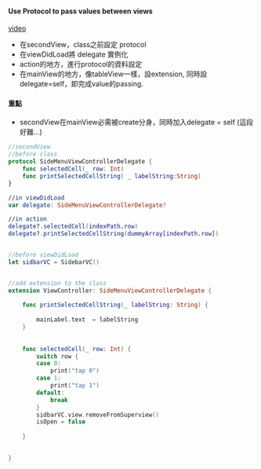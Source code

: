 #### Use Protocol to pass values between views
[video](https://www.youtube.com/watch?v=DBWu6TnhLeY)

- 在secondView，class之前設定 protocol
- 在viewDidLoad將 delegate 實例化
- action的地方，進行protocol的資料設定
- 在mainView的地方，像tableView一樣，設extension, 同時設delegate=self，即完成value的passing.


#### 重點
- secondView在mainView必需被create分身，同時加入delegate = self (這段好難...)

```Swift
//secondView
//before class
protocol SideMenuViewControllerDelegate {
    func selectedCell(_ row: Int)
    func printSelectedCellString( _ labelString:String)
}

//in viewDidLoad
var delegate: SideMenuViewControllerDelegate?

//in action 
delegate?.selectedCell(indexPath.row)
delegate?.printSelectedCellString(dummyArray[indexPath.row])
```

```Swift

//before viewDidLoad
let sidbarVC = SidebarVC()


//add extension to the class
extension ViewController: SideMenuViewControllerDelegate {
    
    func printSelectedCellString(_ labelString: String) {
        
        mainLabel.text  = labelString
    }
    
   
    func selectedCell(_ row: Int) {
        switch row {
        case 0:
            print("tap 0")
        case 1:
            print("tap 1")
        default:
            break
        }
        sidbarVC.view.removeFromSuperview()
        isOpen = false
        
    }

    
}

```
